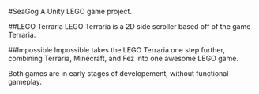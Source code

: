 #SeaGog
A Unity LEGO game project.

##LEGO Terraria
LEGO Terraria is a 2D side scroller based off of the game Terraria.

##Impossible
Impossible takes the LEGO Terraria one step further, combining Terraria, Minecraft, and Fez into one awesome LEGO game.

Both games are in early stages of developement, without functional gameplay.
